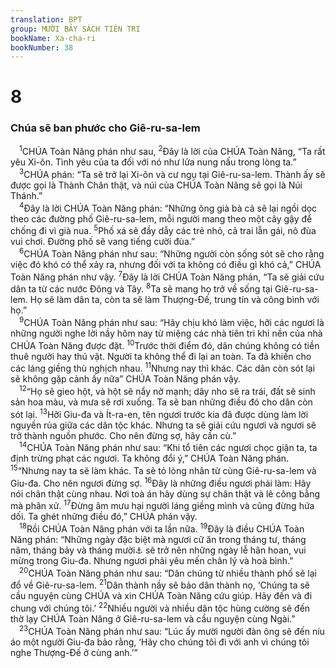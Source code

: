 ```yaml
---
translation: BPT
group: MƯỜI BẢY SÁCH TIÊN TRI
bookName: Xa-cha-ri 
bookNumber: 38
---
```


<div class="title"><h1>8</h1><h3>Chúa sẽ ban phước cho Giê-ru-sa-lem</h3></div>
<span class="verse xa_8_1"> <sup>1</sup>CHÚA Toàn Năng phán như sau,</span>
<span class="verse xa_8_2"><sup>2</sup>Đây là lời của CHÚA Toàn Năng, “Ta rất yêu Xi-ôn. Tình yêu của ta đối với nó như lửa nung nấu trong lòng ta.”<br/></span>
<span class="verse xa_8_3"> <sup>3</sup>CHÚA phán: “Ta sẽ trở lại Xi-ôn và cư ngụ tại Giê-ru-sa-lem. Thành ấy sẽ được gọi là Thành Chân thật, và núi của CHÚA Toàn Năng sẽ gọi là Núi Thánh.”<br/></span>
<span class="verse xa_8_4"> <sup>4</sup>Đây là lời CHÚA Toàn Năng phán: “Những ông già bà cả sẽ lại ngồi dọc theo các đường phố Giê-ru-sa-lem, mỗi người mang theo một cây gậy để chống đi vì già nua.</span>
<span class="verse xa_8_5"><sup>5</sup>Phố xá sẽ đầy dẫy các trẻ nhỏ, cả trai lẫn gái, nô đùa vui chơi. Đường phố sẽ vang tiếng cười đùa.”<br/></span>
<span class="verse xa_8_6"> <sup>6</sup>CHÚA Toàn Năng phán như sau: “Những người còn sống sót sẽ cho rằng việc đó khó có thể xảy ra, nhưng đối với ta không có điều gì khó cả,” CHÚA Toàn Năng phán như vậy.</span>
<span class="verse xa_8_7"><sup>7</sup>Đây là lời CHÚA Toàn Năng phán, “Ta sẽ giải cứu dân ta từ các nước Đông và Tây.</span>
<span class="verse xa_8_8"><sup>8</sup>Ta sẽ mang họ trở về sống tại Giê-ru-sa-lem. Họ sẽ làm dân ta, còn ta sẽ làm Thượng-Đế, trung tín và công bình với họ.”<br/></span>
<span class="verse xa_8_9"> <sup>9</sup>CHÚA Toàn Năng phán như sau: “Hãy chịu khó làm việc, hỡi các ngươi là những người nghe lời nầy hôm nay từ miệng các nhà tiên tri khi nền của nhà CHÚA Toàn Năng được đặt.</span>
<span class="verse xa_8_10"><sup>10</sup>Trước thời điểm đó, dân chúng không có tiền thuê người hay thú vật. Người ta không thể đi lại an toàn. Ta đã khiến cho các láng giềng thù nghịch nhau.</span>
<span class="verse xa_8_11"><sup>11</sup>Nhưng nay thì khác. Các dân còn sót lại sẽ không gặp cảnh ấy nữa” CHÚA Toàn Năng phán vậy.<br/></span>
<span class="verse xa_8_12"> <sup>12</sup>“Họ sẽ gieo hột, và hột sẽ nẩy nở mạnh; dây nho sẽ ra trái, đất sẽ sinh sản hoa màu, và mưa sẽ rơi xuống. Ta sẽ ban những điều đó cho dân còn sót lại.</span>
<span class="verse xa_8_13"><sup>13</sup>Hỡi Giu-đa và Ít-ra-en, tên ngươi trước kia đã được dùng làm lời nguyền rủa giữa các dân tộc khác. Nhưng ta sẽ giải cứu ngươi và ngươi sẽ trở thành nguồn phước. Cho nên đừng sợ, hãy cần cù.”<br/></span>
<span class="verse xa_8_14"> <sup>14</sup>CHÚA Toàn Năng phán như sau: “Khi tổ tiên các ngươi chọc giận ta, ta định trừng phạt các ngươi. Ta không đổi ý,” CHÚA Toàn Năng phán.</span>
<span class="verse xa_8_15"><sup>15</sup>“Nhưng nay ta sẽ làm khác. Ta sẽ tỏ lòng nhân từ cùng Giê-ru-sa-lem và Giu-đa. Cho nên ngươi đừng sợ.</span>
<span class="verse xa_8_16"><sup>16</sup>Đây là những điều ngươi phải làm: Hãy nói chân thật cùng nhau. Nơi toà án hãy dùng sự chân thật và lẽ công bằng mà phân xử.</span>
<span class="verse xa_8_17"><sup>17</sup>Đừng âm mưu hại người láng giềng mình và cũng đừng hứa dối. Ta ghét những điều đó,” CHÚA phán vậy.<br/></span>
<span class="verse xa_8_18"> <sup>18</sup>Rồi CHÚA Toàn Năng phán với ta lần nữa.</span>
<span class="verse xa_8_19"><sup>19</sup>Đây là điều CHÚA Toàn Năng phán: “Những ngày đặc biệt mà ngươi cữ ăn trong tháng tư, tháng năm, tháng bảy và tháng mười<a data-toggle="tooltip" data-placement="bottom" title="Đó là những ngày dân chúng nhớ lại việc thành Giê-ru-sa-lem và đền thờ bị tiêu hủy. Xem II Vua 25:1-25 và Giê 41:1-17; 52:1-12.">⚓</a> sẽ trở nên những ngày lễ hân hoan, vui mừng trong Giu-đa. Nhưng ngươi phải yêu mến chân lý và hoà bình.”<br/></span>
<span class="verse xa_8_20"> <sup>20</sup>CHÚA Toàn Năng phán như sau: “Dân chúng từ nhiều thành phố sẽ lại đổ về Giê-ru-sa-lem.</span>
<span class="verse xa_8_21"><sup>21</sup>Dân thành nầy sẽ bảo dân thành nọ, ‘Chúng ta sẽ cầu nguyện cùng CHÚA và xin CHÚA Toàn Năng cứu giúp. Hãy đến và đi chung với chúng tôi.’</span>
<span class="verse xa_8_22"><sup>22</sup>Nhiều người và nhiều dân tộc hùng cường sẽ đến thờ lạy CHÚA Toàn Năng ở Giê-ru-sa-lem và cầu nguyện cùng Ngài.”<br/></span>
<span class="verse xa_8_23"> <sup>23</sup>CHÚA Toàn Năng phán như sau: “Lúc ấy mười người đàn ông sẽ đến níu áo một người Giu-đa bảo rằng, ‘Hãy cho chúng tôi đi với anh vì chúng tôi nghe Thượng-Đế ở cùng anh.’”<br/></span>
